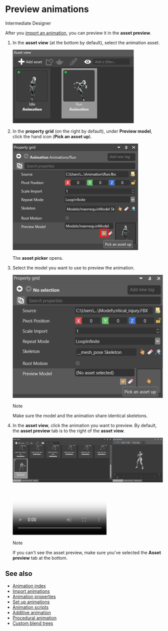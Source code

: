 # Preview animations

<span class="label label-doc-level">Intermediate</span>
<span class="label label-doc-audience">Designer</span>

After you [import an animation](import-animations.md), you can preview it in the **asset preview**.

1. In the **asset view** (at the bottom by default), select the animation asset.

    ![Select asset](media/select-asset.png)

2. In the **property grid** (on the right by default), under **Preview model**, click the hand icon (**Pick an asset up**).

    ![Pick an asset up](media/pick-an-asset-up.png)

    The **asset picker** opens.

3. Select the model you want to use to preview the animation.

    ![Pick an asset up](media/animations-import-animations-preview-animation-pick-an-asset.png)

    >[!Note]
    >Make sure the model and the animation share identical skeletons.

4. In the **asset view**, click the animation you want to preview. By default, the **asset preview** tab is to the right of the **asset view**.

    ![Asset preview tab](media/animations-import-animations-asset-preview-tab.png)

    <p>
    <video autoplay loop class="responsive-video" poster="media\animations-import-animations-animation-preview.jpg">
       <source src="media\animations-import-animations-animation-preview.mp4" type="video/mp4">
    </video>
    </p>

    >[!Note]
    >If you can't see the asset preview, make sure you've selected the **Asset preview** tab at the bottom.

## See also

* [Animation index](index.md)
* [Import animations](import-animations.md)
* [Animation properties](animation-properties.md)
* [Set up animations](set-up-animations.md)
* [Animation scripts](animation-scripts.md)
* [Additive animation](additive-animation.md)
* [Procedural animation](procedural-animation.md)
* [Custom blend trees](custom-blend-trees.md)